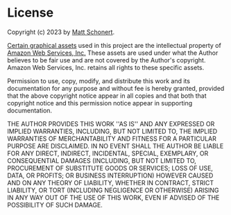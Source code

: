 # License

Copyright (c) 2023 by [Matt Schonert][1]. 

[Certain graphical assets][2] used in this project are the intellectual property of 
[Amazon Web Services, Inc.][3] These assets are used under what the Author believes to be fair use and are not covered by the Author's copyright. Amazon Web Services, Inc. retains all rights to these specific assets. 

Permission to use, copy, modify, and distribute this work and its documentation for any purpose and without fee is hereby granted, provided that the above copyright notice appear in all copies and that both that copyright notice and this permission notice appear in supporting documentation. 

THE AUTHOR PROVIDES THIS WORK ''AS IS'' AND ANY EXPRESSED OR IMPLIED WARRANTIES, INCLUDING, BUT NOT LIMITED TO, THE IMPLIED WARRANTIES OF MERCHANTABILITY AND FITNESS FOR A PARTICULAR PURPOSE ARE DISCLAIMED. IN NO EVENT SHALL THE AUTHOR BE LIABLE FOR ANY DIRECT, INDIRECT, INCIDENTAL, SPECIAL, EXEMPLARY, OR CONSEQUENTIAL DAMAGES (INCLUDING, BUT NOT LIMITED TO, PROCUREMENT OF SUBSTITUTE GOODS OR SERVICES; LOSS OF USE, DATA, OR PROFITS; OR BUSINESS INTERRUPTION) HOWEVER CAUSED AND ON ANY THEORY OF LIABILITY, WHETHER IN CONTRACT, STRICT LIABILITY, OR TORT (INCLUDING NEGLIGENCE OR OTHERWISE) ARISING IN ANY WAY OUT OF THE USE OF THIS WORK, EVEN IF ADVISED OF THE POSSIBILITY OF SUCH DAMAGE.

[1]: https://www.mattschonert.com
[2]: https://aws.amazon.com/architecture/icons/
[3]: https://aws.amazon.com/
